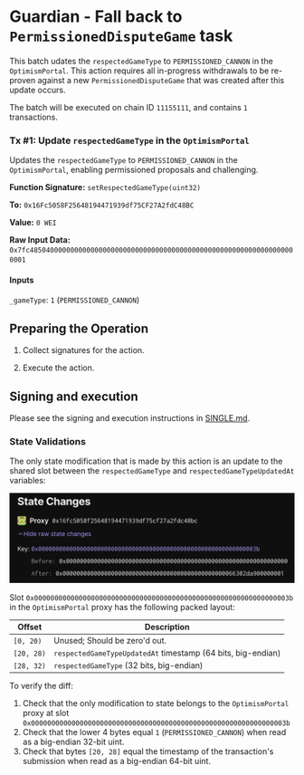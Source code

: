 # Guardian - Fall back to `PermissionedDisputeGame` task

This batch udates the `respectedGameType` to `PERMISSIONED_CANNON` in the `OptimismPortal`. This action requires all in-progress withdrawals to be re-proven against a new `PermissionedDisputeGame` that was created after this update occurs.

The batch will be executed on chain ID `11155111`, and contains `1` transactions.

### Tx #1: Update `respectedGameType` in the `OptimismPortal`

Updates the `respectedGameType` to `PERMISSIONED_CANNON` in the `OptimismPortal`, enabling permissioned proposals and challenging.

**Function Signature:** `setRespectedGameType(uint32)`

**To:** `0x16Fc5058F25648194471939df75CF27A2fdC48BC`

**Value:** `0 WEI`

**Raw Input Data:** `0x7fc485040000000000000000000000000000000000000000000000000000000000000001`

#### Inputs

`_gameType`: `1` (`PERMISSIONED_CANNON`)

## Preparing the Operation

1. Collect signatures for the action.

1. Execute the action.

## Signing and execution

Please see the signing and execution instructions in [SINGLE.md](../../../../SINGLE.md).

### State Validations

The only state modification that is made by this action is an update to the shared slot between the `respectedGameType`
and `respectedGameTypeUpdatedAt` variables:

![state-diff](./images/state_diff.png)

Slot `0x000000000000000000000000000000000000000000000000000000000000003b` in the `OptimismPortal` proxy has the following packed layout:

| Offset     | Description                                                  |
| ---------- | ------------------------------------------------------------ |
| `[0, 20)`  | Unused; Should be zero'd out.                                |
| `[20, 28)` | `respectedGameTypeUpdatedAt` timestamp (64 bits, big-endian) |
| `[28, 32)` | `respectedGameType` (32 bits, big-endian)                    |

To verify the diff:

1. Check that the only modification to state belongs to the `OptimismPortal` proxy at slot `0x000000000000000000000000000000000000000000000000000000000000003b`
1. Check that the lower 4 bytes equal `1` (`PERMISSIONED_CANNON`) when read as a big-endian 32-bit uint.
1. Check that bytes `[20, 28]` equal the timestamp of the transaction's submission when read as a big-endian 64-bit uint.
